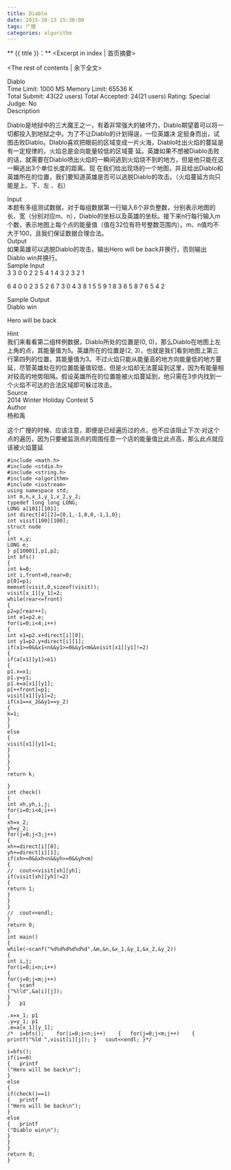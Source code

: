 ```yaml
---
title: Diablo
date: 2015-10-13 15:30:00
tags: 广搜
categories: algorithm
---
```


** {{ title }}：** <Excerpt in index | 首页摘要>
<!-- more -->
<The rest of contents | 余下全文>

Diablo   
Time Limit: 1000 MS	Memory Limit: 65536 K   
Total Submit: 43(22 users)	Total Accepted: 24(21 users)	Rating: 	Special Judge: No   
Description   


Diablo是地狱中的三大魔王之一，有着非常强大的破坏力，Diablo期望着可以将一切都投入到地狱之中。为了不让Diablo的计划得逞，一位英雄决   定挺身而出，试图击败Diablo。DIablo喜欢把眼前的区域变成一片火海，Diablo吐出火焰的蔓延是有一定规律的，火焰总是会向能量较低的区域蔓   延。英雄如果不想被Diablo击败的话，就需要在Diablo喷出火焰的一瞬间逃到火焰烧不到的地方，但是他只能在这一瞬逃出3个单位长度的距离。现   在我们给出现场的一个地图，并且给出Diablo和英雄所在的位置，我们要知道英雄是否可以逃脱Diablo的攻击。（火焰蔓延方向只能是上、下、左   、右）   

Input   
本题有多组测试数据，对于每组数据第一行输入6个非负整数，分别表示地图的长、宽（分别对应m、n），Diablo的坐标以及英雄的坐标。接下来n行每行输入m个数，表示地图上每个点的能量值（值在32位有符号整数范围内）。m、n值均不大于100，且我们保证数据合理合法。   
Output   
如果英雄可以逃脱Diablo的攻击，输出Hero will be back并换行，否则输出Diablo win并换行。   
Sample Input   
3 3 0 0 2 2 5 4 1 4 3 2 3 2 1   

 

6 4 0 0 2 3 5 2 6 7 3 0 4 3 8 1 5 5 9 1 8 3 6 5 8 7 6 5 4 2   

Sample Output   
Diablo win   

Hero will be back   

 

Hint   
我们来看看第二组样例数据，Diablo所处的位置是(0, 0)，那么Diablo在地图上左上角的点，其能量值为5。英雄所在的位置是(2, 3)，也就是我们看到地图上第三行第四列的位置，其能量值为3。不过火焰只能从能量高的地方向能量低的地方蔓延，尽管英雄处在的位置能量值较低，但是火焰却无法蔓延到这里，因为有能量相对较高的地势阻隔。假设英雄所在的位置能被火焰蔓延到，他只需在3步内找到一个火焰不可达的合法区域即可躲过攻击。   
Source   
2014 Winter Holiday Contest 5   
Author   
杨和禹   

这个广搜的时候、应该注意，即便是已经遍历过的点，也不应该阻止下次·对这个点的遍历，因为只要被监测点的周围任意一个店的能量值比此点高，那么此点就应该被火焰蔓延   


```
#include <math.h>
#include <stdio.h>
#include <string.h>
#include <algorithm>
#include <iostream>
using namespace std;
int m,n,x_1,y_1,x_2,y_2;
typedef long long LONG;
LONG a[101][101];
int direct[4][2]={0,1,-1,0,0,-1,1,0};
int visit[100][100];
struct node
{
int x,y;
LONG e;
} p[10001],p1,p2;
int bfs()
{
int k=0;
int i,front=0,rear=0;
p[0]=p1;
memset(visit,0,sizeof(visit));
visit[x_1][y_1]=2;
while(rear<=front)
{
p2=p[rear++];
int e1=p2.e;
for(i=0;i<4;i++)
{
int x1=p2.x+direct[i][0];
int y1=p2.y+direct[i][1];
if(x1>=0&&x1<n&&y1>=0&&y1<m&&visit[x1][y1]!=2)
{
if(a[x1][y1]<e1)
{
p1.x=x1;
p1.y=y1;
p1.e=a[x1][y1];
p[++front]=p1;
visit[x1][y1]=2;
if(x1==x_2&&y1==y_2)
{
k=1;
}
}
else
{
visit[x1][y1]=1;
}
}
}
}
return k;

}
int check()
{
int xh,yh,i,j;
for(i=0;i<4;i++)
{
xh=x_2;
yh=y_2;
for(j=0;j<3;j++)
{
xh+=direct[i][0];
yh+=direct[i][1];
if(xh>=0&&xh<n&&yh>=0&&yh<m)
{
//	cout<<visit[xh][yh];
if(visit[xh][yh]!=2)
{
return 1;
}
}
}
//	cout<<endl;
}
return 0;
}
int main()
{
while(~scanf("%d%d%d%d%d%d",&m,&n,&x_1,&y_1,&x_2,&y_2))	
{	
int i,j;	
for(i=0;i<n;i++)	
{	
for(j=0;j<m;j++)	
{	scanf
("%lld",&a[i][j]);	
}	
}	p1

.x=x_1;	p1
.y=y_1;	p1
.e=a[x_1][y_1];
/*	i=bfs();	for(i=0;i<n;i++)	{	for(j=0;j<m;j++)	{	printf("%ld ",visit[i][j]);	}	cout<<endl;	}*/

i=bfs();	
if(i==0)	
{	printf
("Hero will be back\n");	
}	
else	
{	
if(check()==1)	
{	printf
("Hero will be back\n");	
}	
else	
{	printf
("Diablo win\n");	
}	
}	
}	
return 0;
}
```